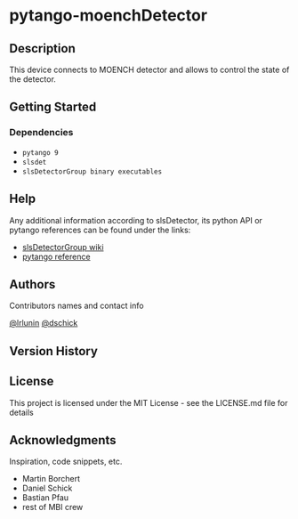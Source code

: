# pytango-moenchDetector

## Description

This device connects to MOENCH detector and allows to control the state of the detector.

## Getting Started

### Dependencies

* `pytango 9`
* `slsdet`
* `slsDetectorGroup binary executables`

## Help

Any additional information according to slsDetector, its python API or pytango references can be found under the links:

* [slsDetectorGroup wiki](https://slsdetectorgroup.github.io/devdoc/pydetector.html)
* [pytango reference](https://pytango.readthedocs.io/en/stable/)

## Authors

Contributors names and contact info

[@lrlunin](https://github.com/lrlunin)
[@dschick](https://github.com/dschick)
## Version History


## License

This project is licensed under the MIT License - see the LICENSE.md file for details

## Acknowledgments

Inspiration, code snippets, etc.
* Martin Borchert
* Daniel Schick
* Bastian Pfau
* rest of MBI crew 
